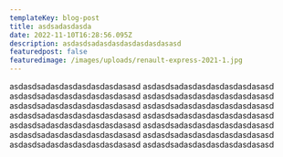 ```yaml
---
templateKey: blog-post
title: asdsadasdasda
date: 2022-11-10T16:28:56.095Z
description: asdasdsadasdasdasdasdasdasasd
featuredpost: false
featuredimage: /images/uploads/renault-express-2021-1.jpg
---
```

asdasdsadasdasdasdasdasdasasd asdasdsadasdasdasdasdasdasasd asdasdsadasdasdasdasdasdasasd asdasdsadasdasdasdasdasdasasd asdasdsadasdasdasdasdasdasasd asdasdsadasdasdasdasdasdasasd asdasdsadasdasdasdasdasdasasd asdasdsadasdasdasdasdasdasasd asdasdsadasdasdasdasdasdasasd asdasdsadasdasdasdasdasdasasd asdasdsadasdasdasdasdasdasasd asdasdsadasdasdasdasdasdasasd asdasdsadasdasdasdasdasdasasd asdasdsadasdasdasdasdasdasasd